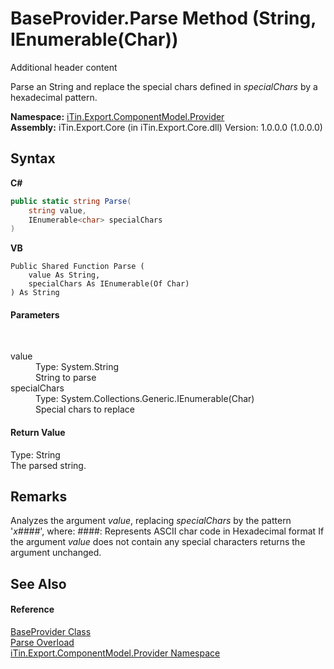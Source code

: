 # BaseProvider.Parse Method (String, IEnumerable(Char))
Additional header content 

Parse an String and replace the special chars defined in *specialChars* by a hexadecimal pattern.

**Namespace:**&nbsp;<a href="N_iTin_Export_ComponentModel_Provider">iTin.Export.ComponentModel.Provider</a><br />**Assembly:**&nbsp;iTin.Export.Core (in iTin.Export.Core.dll) Version: 1.0.0.0 (1.0.0.0)

## Syntax

**C#**<br />
``` C#
public static string Parse(
	string value,
	IEnumerable<char> specialChars
)
```

**VB**<br />
``` VB
Public Shared Function Parse ( 
	value As String,
	specialChars As IEnumerable(Of Char)
) As String
```


#### Parameters
&nbsp;<dl><dt>value</dt><dd>Type: System.String<br />String to parse</dd><dt>specialChars</dt><dd>Type: System.Collections.Generic.IEnumerable(Char)<br />Special chars to replace</dd></dl>

#### Return Value
Type: String<br />The parsed string.

## Remarks
Analyzes the argument *value*, replacing *specialChars* by the pattern '_x####_', where: ####: Represents ASCII char code in Hexadecimal format If the argument *value* does not contain any special characters returns the argument unchanged.

## See Also


#### Reference
<a href="T_iTin_Export_ComponentModel_Provider_BaseProvider">BaseProvider Class</a><br /><a href="Overload_iTin_Export_ComponentModel_Provider_BaseProvider_Parse">Parse Overload</a><br /><a href="N_iTin_Export_ComponentModel_Provider">iTin.Export.ComponentModel.Provider Namespace</a><br />